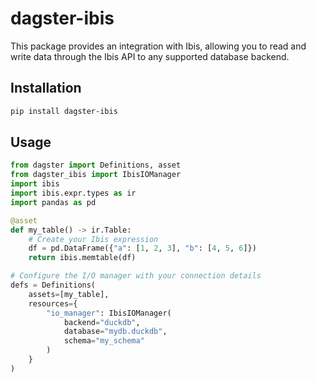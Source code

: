 # dagster-ibis

This package provides an integration with Ibis, allowing you to read and write data through the Ibis API to any supported database backend.

## Installation

```bash
pip install dagster-ibis
```

## Usage

```python
from dagster import Definitions, asset
from dagster_ibis import IbisIOManager
import ibis
import ibis.expr.types as ir
import pandas as pd

@asset
def my_table() -> ir.Table:
    # Create your Ibis expression
    df = pd.DataFrame({"a": [1, 2, 3], "b": [4, 5, 6]})
    return ibis.memtable(df)

# Configure the I/O manager with your connection details
defs = Definitions(
    assets=[my_table],
    resources={
        "io_manager": IbisIOManager(
            backend="duckdb",
            database="mydb.duckdb",
            schema="my_schema"
        )
    }
)
```

